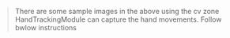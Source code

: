>There are some sample images in the above using the cv zone HandTrackingModule can capture the hand movements. 
>Follow bwlow instructions
